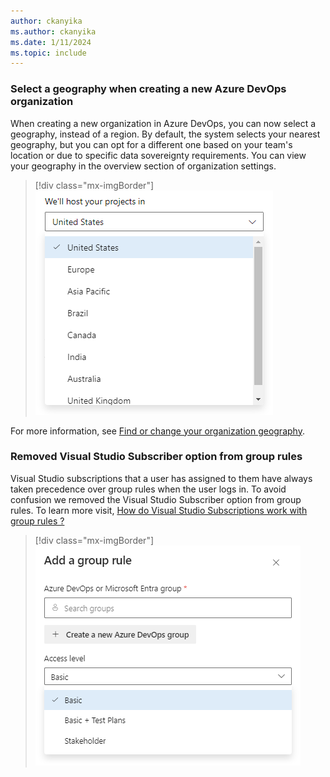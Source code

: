 ```yaml
---
author: ckanyika
ms.author: ckanyika
ms.date: 1/11/2024
ms.topic: include
---
```



### Select a geography when creating a new Azure DevOps organization

When creating a new organization in Azure DevOps, you can now  select a geography, instead of a region. By default, the system selects your nearest geography, but you can opt for a different one based on your team's location or due to specific data sovereignty requirements. You can view your geography in the overview section of organization settings.

> [!div class="mx-imgBorder"]
> ![Screenshot of Select a geography.](../../media/232-general-01.png "Screenshot of Select a geography")

For more information, see [Find or change your organization geography](/azure/devops/organizations/accounts/change-organization-location?view=azure-devops&preserve-view=true).

### Removed Visual Studio Subscriber option from group rules

Visual Studio subscriptions that a user has assigned to them have always taken precedence over group rules when the user logs in. To avoid confusion we removed the Visual Studio Subscriber option from group rules. To learn more visit, [How do Visual Studio Subscriptions work with group rules ?](/azure/devops/organizations/accounts/assign-access-levels-by-group-membership#q-how-do-visual-studio-subscriptions-work-with-group-rules)

> [!div class="mx-imgBorder"]
> ![Screenshot of Removed Visual Studio Subscriber option.](../../media/232-general-03.png "Screenshot of Removed Visual Studio Subscriber option")
